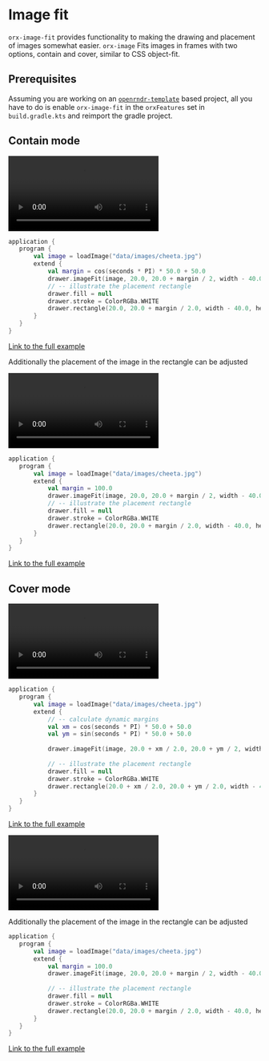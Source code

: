  
 # Image fit 
 
 `orx-image-fit` provides functionality to making the drawing and placement of images somewhat easier. 
`orx-image` Fits images in frames with two options, contain and cover, similar to CSS object-fit. 
 
 ## Prerequisites 
 
 Assuming you are working on an [`openrndr-template`](https://github.com/openrndr/openrndr-template) based
project, all you have to do is enable `orx-image-fit` in the `orxFeatures`
 set in `build.gradle.kts` and reimport the gradle project. 
 
 ## Contain mode 
 
 <video controls>
    <source src="media/image-fit-001.mp4" type="video/mp4"></source>
</video>
 
 
 ```kotlin
application {
    program {
        val image = loadImage("data/images/cheeta.jpg")
        extend {
            val margin = cos(seconds * PI) * 50.0 + 50.0
            drawer.imageFit(image, 20.0, 20.0 + margin / 2, width - 40.0, height - 40.0 - margin, fitMethod = FitMethod.Contain)
            // -- illustrate the placement rectangle
            drawer.fill = null
            drawer.stroke = ColorRGBa.WHITE
            drawer.rectangle(20.0, 20.0 + margin / 2.0, width - 40.0, height - 40.0 - margin)
        }
    }
}
``` 
 
 [Link to the full example](https://github.com/openrndr/openrndr-examples/blob/master/src/main/kotlin/examples/10_OPENRNDR_Extras/C10_Image_fit000.kt) 
 
 Additionally the placement of the image in the rectangle can be adjusted 
 
 <video controls>
    <source src="media/image-fit-002.mp4" type="video/mp4"></source>
</video>
 
 
 ```kotlin
application {
    program {
        val image = loadImage("data/images/cheeta.jpg")
        extend {
            val margin = 100.0
            drawer.imageFit(image, 20.0, 20.0 + margin / 2, width - 40.0, height - 40.0 - margin, horizontalPosition = cos(seconds) * 1.0, fitMethod = FitMethod.Contain)
            // -- illustrate the placement rectangle
            drawer.fill = null
            drawer.stroke = ColorRGBa.WHITE
            drawer.rectangle(20.0, 20.0 + margin / 2.0, width - 40.0, height - 40.0 - margin)
        }
    }
}
``` 
 
 [Link to the full example](https://github.com/openrndr/openrndr-examples/blob/master/src/main/kotlin/examples/10_OPENRNDR_Extras/C10_Image_fit001.kt) 
 
 ## Cover mode 
 
 <video controls>
    <source src="media/image-fit-101.mp4" type="video/mp4"></source>
</video>
 
 
 ```kotlin
application {
    program {
        val image = loadImage("data/images/cheeta.jpg")
        extend {
            // -- calculate dynamic margins
            val xm = cos(seconds * PI) * 50.0 + 50.0
            val ym = sin(seconds * PI) * 50.0 + 50.0
            
            drawer.imageFit(image, 20.0 + xm / 2.0, 20.0 + ym / 2, width - 40.0 - xm, height - 40.0 - ym)
            
            // -- illustrate the placement rectangle
            drawer.fill = null
            drawer.stroke = ColorRGBa.WHITE
            drawer.rectangle(20.0 + xm / 2.0, 20.0 + ym / 2.0, width - 40.0 - xm, height - 40.0 - ym)
        }
    }
}
``` 
 
 [Link to the full example](https://github.com/openrndr/openrndr-examples/blob/master/src/main/kotlin/examples/10_OPENRNDR_Extras/C10_Image_fit002.kt) 
 
 <video controls>
    <source src="media/image-fit-102.mp4" type="video/mp4"></source>
</video>
 
 
 Additionally the placement of the image in the rectangle can be adjusted 
 
 ```kotlin
application {
    program {
        val image = loadImage("data/images/cheeta.jpg")
        extend {
            val margin = 100.0
            drawer.imageFit(image, 20.0, 20.0 + margin / 2, width - 40.0, height - 40.0 - margin, verticalPosition = cos(seconds) * 1.0)
            
            // -- illustrate the placement rectangle
            drawer.fill = null
            drawer.stroke = ColorRGBa.WHITE
            drawer.rectangle(20.0, 20.0 + margin / 2.0, width - 40.0, height - 40.0 - margin)
        }
    }
}
``` 
 
 [Link to the full example](https://github.com/openrndr/openrndr-examples/blob/master/src/main/kotlin/examples/10_OPENRNDR_Extras/C10_Image_fit003.kt) 
